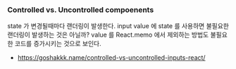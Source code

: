 ### Controlled vs. Uncontrolled compoenents
state 가 변경될때마다 랜더링이 발생한다.
input value 에 state 를 사용하면 불필요한 랜더링이 발생하는 것은 아닐까?
value 를 React.memo 에서 제외하는 방법도 불필요한 코드를 증가시키는 것으로 보인다.

* https://goshakkk.name/controlled-vs-uncontrolled-inputs-react/
